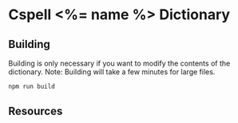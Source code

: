 # Cspell <%= name %> Dictionary

## Building

Building is only necessary if you want to modify the contents of the dictionary.  Note: Building will take a few minutes for large files.

```sh
npm run build
```

## Resources

